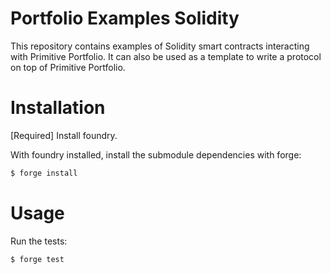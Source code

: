 # Portfolio Examples Solidity

This repository contains examples of Solidity smart contracts interacting with Primitive Portfolio. It can also be used as a template to write a protocol on top of Primitive Portfolio.

# Installation

[Required] Install foundry.

With foundry installed, install the submodule dependencies with forge:
```bash
$ forge install
```

# Usage

Run the tests:
```bash
$ forge test
```
